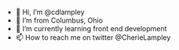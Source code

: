 - 👋 Hi, I’m @cdlampley
- 👀 I’m from Columbus, Ohio
- 🌱 I’m currently learning front end development
- 📫 How to reach me on twitter @CherieLampley

<!---
cdlampley/cdlampley is a ✨ special ✨ repository because its `README.md` (this file) appears on your GitHub profile.
You can click the Preview link to take a look at your changes.
--->
